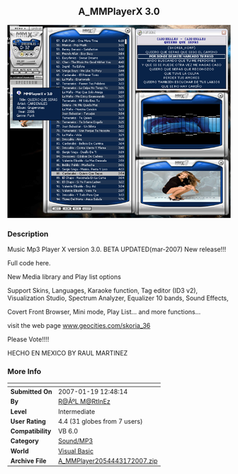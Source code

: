 ﻿<div align="center">

## A\_MMPlayerX 3\.0

<img src="PIC20073172023479063.gif">
</div>

### Description

Music Mp3 Player X version 3.0. BETA UPDATED(mar-2007) New release!!!

Full code here.

New Media library and Play list options

Support Skins, Languages, Karaoke function, Tag editor (ID3 v2), Visualization Studio, Spectrum Analyzer, Equalizer 10 bands, Sound Effects,

Covert Front Browser, Mini mode, Play List... and more functions...

visit the web page www.geocities.com/skoria_36

Please Vote!!!!

HECHO EN MEXICO BY RAUL MARTINEZ
 
### More Info
 


<span>             |<span>
---                |---
**Submitted On**   |2007-01-19 12:48:14
**By**             |[R@ÃºL M@RtInEz](https://github.com/Planet-Source-Code/PSCIndex/blob/master/ByAuthor/r-l-m-rtinez.md)
**Level**          |Intermediate
**User Rating**    |4.4 (31 globes from 7 users)
**Compatibility**  |VB 6\.0
**Category**       |[Sound/MP3](https://github.com/Planet-Source-Code/PSCIndex/blob/master/ByCategory/sound-mp3__1-45.md)
**World**          |[Visual Basic](https://github.com/Planet-Source-Code/PSCIndex/blob/master/ByWorld/visual-basic.md)
**Archive File**   |[A\_MMPlayer2054443172007\.zip](https://github.com/Planet-Source-Code/r-l-m-rtinez-a-mmplayerx-3-0__1-68157/archive/master.zip)








